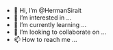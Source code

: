 - 👋 Hi, I’m @HermanSirait
- 👀 I’m interested in ...
- 🌱 I’m currently learning ...
- 💞️ I’m looking to collaborate on ...
- 📫 How to reach me ...

<!---
HermanSirait/HermanSirait is a ✨ special ✨ repository because its `README.md` (this file) appears on your GitHub profile.
You can click the Preview link to take a look at your changes.
--->
